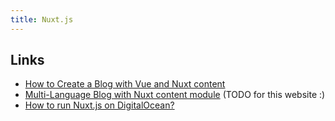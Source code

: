 ```yaml
---
title: Nuxt.js
---
```


## Links

- [How to Create a Blog with Vue and Nuxt content][1]
- [Multi-Language Blog with Nuxt content module][2] (TODO for this website :)
- [How to run Nuxt.js on DigitalOcean?][3]

[1]:	https://levelup.gitconnected.com/how-to-create-a-blog-with-vue-and-nuxt-content-f8f0d58cf8bb
[2]:	https://dev.to/alvarosaburido/multi-language-blog-with-nuxt-content-module-1dj8
[3]: https://medium.com/codeartisan/how-to-run-nuxt-js-on-digitalocean-159fc558d2ab
